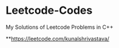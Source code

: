 # Leetcode-Codes
My Solutions of Leetcode Problems in C++

**https://leetcode.com/kunalshrivastava/
